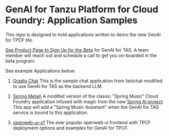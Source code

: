 # GenAI for Tanzu Platform for Cloud Foundry: Application Samples

This repo is designed to hold applications written to demo the new GenAI for TPCF tile.

[See Product Page to Sign Up for the Beta](https://tanzu.vmware.com/application-service/private-ai) for GenAI for TAS. A team member will reach out and schedule a call to get you on-boarded in the beta program.

See example Applications below:

1. [Gradio Chat](https://github.com/nkuhn-vmw/GenAI-for-TPCF-Samples/tree/main/gradio-chat) This is the sample chat application from fastchat modified to use GenAI for TAS as the backend LLM.

2. [Spring Metal)](https://github.com/nkuhn-vmw/GenAI-for-TPCF-Samples/tree/main/spring-metaln) A modifed version of the classic "Spring Music" Cloud Foundry application infused with magic from the new [Spring AI project](https://github.com/spring-projects/spring-ai). This app will add a "Spring Music Assistant" when the GenAI for TAS service is bound to this application.

3. [openweb-ui-cf](https://github.com/nkuhn-vmw/GenAI-for-TPCF-Samples/tree/main/openweb-ui-cf) The ever popular openweb ui frontend with TPCF deployment options and examples for GenAI for TPCF.


